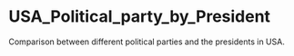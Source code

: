 # USA_Political_party_by_President
Comparison between different political parties and the presidents in USA.
